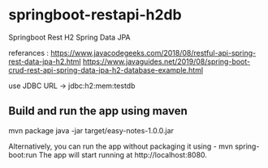 # springboot-restapi-h2db
Springboot Rest H2 Spring Data JPA

referances :
https://www.javacodegeeks.com/2018/08/restful-api-spring-rest-data-jpa-h2.html
https://www.javaguides.net/2019/08/spring-boot-crud-rest-api-spring-data-jpa-h2-database-example.html

use JDBC URL -> jdbc:h2:mem:testdb

Build and run the app using maven
--------------------------------
mvn package
java -jar target/easy-notes-1.0.0.jar

Alternatively, you can run the app without packaging it using -
mvn spring-boot:run
The app will start running at http://localhost:8080.
